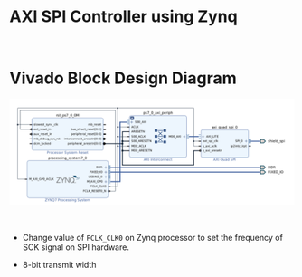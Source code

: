 

# AXI SPI Controller using Zynq

&nbsp;

# Vivado Block Design Diagram

![](block_Diagram.png)

&nbsp;

* Change value of `FCLK_CLK0` on Zynq processor to set the frequency of SCK signal on SPI hardware.

* 8-bit transmit width